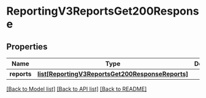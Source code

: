 # ReportingV3ReportsGet200Response

## Properties
Name | Type | Description | Notes
------------ | ------------- | ------------- | -------------
**reports** | [**list[ReportingV3ReportsGet200ResponseReports]**](ReportingV3ReportsGet200ResponseReports.md) |  | [optional] 

[[Back to Model list]](../README.md#documentation-for-models) [[Back to API list]](../README.md#documentation-for-api-endpoints) [[Back to README]](../README.md)


